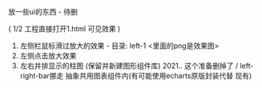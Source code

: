 放一些ui的东西 - 待删

( 1/2 工程直接打开1.html 可见效果 )

1. 左侧栏鼠标滑过放大的效果 - 目录: left-1 <里面的png是效果图>
2. 左侧点击放大效果
3. 左右并排显示的柱图 (保留并新建图形组件库) 2021..
这个准备删掉了 / left-right-bar挪走 抽象共用图表组件内(有可能使用echarts原版封装代替 现有)
